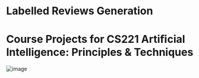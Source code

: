 # Labelled Reviews Generation
# Course Projects for CS221 Artiﬁcial Intelligence: Principles & Techniques 
![image](https://github.com/haoli94/Projects/blob/master/Poster.JPG)

